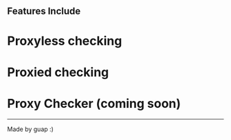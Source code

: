 Features Include
--------------------
# Proxyless checking
# Proxied checking
# Proxy Checker (coming soon)
--------------------

Made by guap :)
